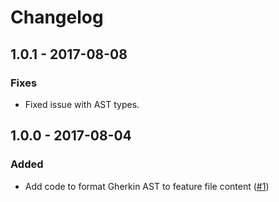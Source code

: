 # Changelog

## 1.0.1 - 2017-08-08

### Fixes

- Fixed issue with AST types.

## 1.0.0 - 2017-08-04

### Added

- Add code to format Gherkin AST to feature file content ([#1](https://github.com/szikszail/gherkin-assembler/issues/1))
